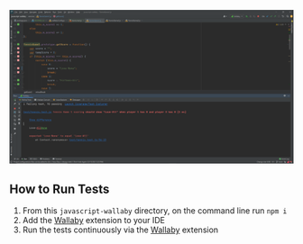 ![](TennisKataWithWallabyScreenshot.PNG)

## How to Run Tests

1. From this `javascript-wallaby` directory, on the command line run `npm i`
2. Add the [Wallaby](https://wallabyjs.com/) extension to your IDE 
3. Run the tests continuously via the [Wallaby](https://wallabyjs.com/) extension

